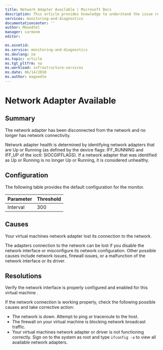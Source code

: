 ```yaml
---
title: Network Adapter Available | Microsoft Docs
description: This article provides knowledge to understand the issue reported, what are the possible causes, and how to resolve the health issue identified by Azure Monitor VM Health.
services: monitoring-and-diagnostics
documentationcenter: ''
author: MGoedtel
manager: carmonm
editor: 

ms.assetid: 
ms.service: monitoring-and-diagnostics
ms.devlang: na
ms.topic: article
ms.tgt_pltfrm: na
ms.workload: infrastructure-services
ms.date: 06/14/2018
ms.author: magoedte
---
```


# Network Adapter Available

## Summary

The network adapter has been disconnected from the network and no longer has network connectivity.

Network adapter health is determined by identifying network adapters that are Up or Running (as defined by the device flags: IFF_RUNNING and IFF_UP of the ioctl: SIOCGIFFLAGS). If a network adapter that was identified as Up or Running is no longer Up or Running, it is considered unhealthy.

## Configuration

The following table provides the default configuration for the monitor.

|Parameter |Threshold |
|----------|----------|
|Interval | 300 |

## Causes

Your virtual machines network adapter lost its connection to the network.

The adapters connection to the network can be lost if you disable the network interface or misconfigure its network configuration. Other possible causes include network issues, firewall issues, or a malfunction of the network interface or its driver.

## Resolutions

Verify the network interface is properly configured and enabled for this virtual machine .

If the network connection is working properly, check the following possible causes and take corrective action:

- The network is down. Attempt to ping or traceroute to the host.
- The firewall on your virtual machine is blocking network broadcast traffic.
- Your virtual machines network adapter or driver is not functioning correctly. Sign on to the system as root and type `ifconfig -a` to view all available network adapters.